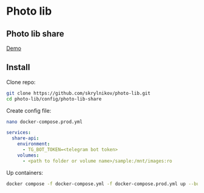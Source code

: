 # Photo lib

## Photo lib share

[Demo](https://dskr.photos/)

## Install

Clone repo:
```bash
git clone https://github.com/skrylnikov/photo-lib.git
cd photo-lib/config/photo-lib-share
```

Create config file:

```bash
nano docker-compose.prod.yml
```


```yaml
services:
  share-api:
    environment:
      - TG_BOT_TOKEN=<telegram bot token>
    volumes:
      - <path to folder or volume name>/sample:/mnt/images:ro
```

Up containers:

```bash
docker compose -f docker-compose.yml -f docker-compose.prod.yml up --build -d
```

